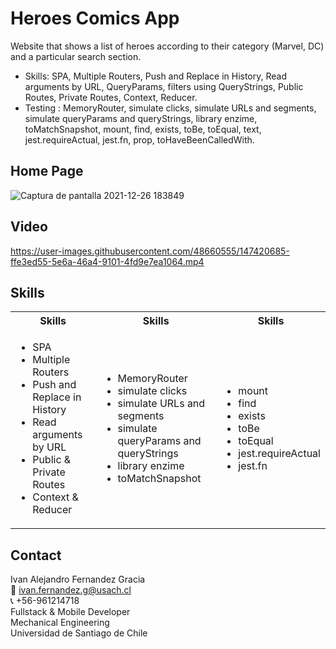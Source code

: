 # Heroes Comics App
Website that shows a list of heroes according to their category (Marvel, DC) and a particular search section.
- Skills: SPA, Multiple Routers, Push and Replace in History, Read arguments by URL, QueryParams, filters using QueryStrings, Public Routes, Private Routes, Context, Reducer.
- Testing : MemoryRouter, simulate clicks, simulate URLs and segments, simulate queryParams and queryStrings, library enzime, toMatchSnapshot, mount, find, exists, toBe, toEqual, text, jest.requireActual, jest.fn, prop, toHaveBeenCalledWith.

## Home Page
![Captura de pantalla 2021-12-26 183849](https://user-images.githubusercontent.com/48660555/147420644-0d927947-a893-419a-9c94-f31f0e358b39.png)

## Video
https://user-images.githubusercontent.com/48660555/147420685-ffe3ed55-5e6a-46a4-9101-4fd9e7ea1064.mp4


<!-- Tech -->
## Skills
<table>
  <tbody>
    <tr>
      <th align="center">Skills</th>
      <th align="center">Skills</th>      
      <th align="center">Skills</th>
    </tr>
        <td>
        <ul>
          <li>SPA</li>                     
          <li>Multiple Routers</li>                     
          <li>Push and Replace in History</li>     
          <li>Read arguments by URL</li>                     
          <li>Public & Private Routes</li>                     
          <li>Context & Reducer</li>                  
        </ul>
      </td>    
        <td>
        <ul>
          <li>MemoryRouter</li>                     
          <li>simulate clicks</li>                     
          <li>simulate URLs and segments</li>     
          <li>simulate queryParams and queryStrings</li>                     
          <li>library enzime</li>                     
          <li>toMatchSnapshot</li>                      
        </ul>
      </td>
         <td>
        <ul>
          <li>mount</li>                     
          <li>find</li>                     
          <li>exists</li>     
          <li>toBe</li>                     
          <li>toEqual</li>                     
          <li> jest.requireActual</li> 
          <li> jest.fn</li> 
        </ul>
      </td>
  </tbody>
</table>

<!-- CONTACT -->
## Contact
Ivan Alejandro Fernandez Gracia  
:email: ivan.fernandez.g@usach.cl  
:telephone_receiver: +56-961214718  
Fullstack & Mobile Developer   
Mechanical Engineering  
Universidad de Santiago de Chile
